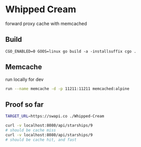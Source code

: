 # Whipped Cream

forward proxy cache with memcached

## Build
```
CGO_ENABLED=0 GOOS=linux go build -a -installsuffix cgo .
```

## Memcache

run locally for dev

```sh
run --name memcache -d -p 11211:11211 memcached:alpine
```

## Proof so far

```sh
TARGET_URL=https://swapi.co ./Whipped-Cream
```

```sh
curl -v localhost:8080/api/starships/9
# should be cache miss
curl -v localhost:8080/api/starships/9
# should be cache hit, and fast
```
